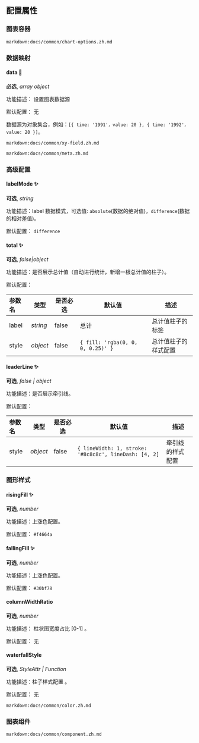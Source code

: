 ## 配置属性

### 图表容器

`markdown:docs/common/chart-options.zh.md`

### 数据映射

#### data 📌

**必选**, _array object_

功能描述： 设置图表数据源

默认配置： 无

数据源为对象集合，例如：`[{ time: '1991'，value: 20 }, { time: '1992'，value: 20 }]`。

`markdown:docs/common/xy-field.zh.md`

`markdown:docs/common/meta.zh.md`

### 高级配置

#### labelMode ✨

**可选**, _string_

功能描述：label 数据模式，可选值: `absolute`(数据的绝对值)，`difference`(数据的相对差值)。

默认配置： `difference`

#### total ✨

**可选**, _false|object_

功能描述：是否展示总计值（自动进行统计，新增一根总计值的柱子）。

默认配置： 

| 参数名 | 类型 | 是否必选 | 默认值 | 描述 |
| :---| --- |  --- |  --- |  --- | 
| label| _string_ | false | 总计 | 总计值柱子的标签 |
| style | _object_ | false | `{ fill: 'rgba(0, 0, 0, 0.25)' }` | 总计值柱子的样式配置 |

#### leaderLine ✨

**可选**, _false | object_

功能描述：是否展示牵引线。

默认配置： 

| 参数名 | 类型 | 是否必选 | 默认值 | 描述 |
| :---| --- |  --- |  --- |  --- | 
| style | _object_ | false | `{ lineWidth: 1, stroke: '#8c8c8c', lineDash: [4, 2]` | 牵引线的样式配置 |

### 图形样式

#### risingFill ✨

**可选**, _number_

功能描述：上涨色配置。

默认配置： `#f4664a`

#### fallingFill ✨

**可选**, _number_

功能描述：上涨色配置。

默认配置： `#30bf78`

#### columnWidthRatio

**可选**, _number_

功能描述： 柱状图宽度占比 [0-1] 。

默认配置： 无

#### waterfallStyle

**可选**, _StyleAttr | Function_

功能描述：柱子样式配置 。

默认配置： 无

`markdown:docs/common/color.zh.md`

### 图表组件

`markdown:docs/common/component.zh.md`
